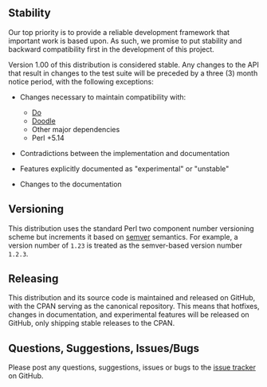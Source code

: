 ## Stability

Our top priority is to provide a reliable development framework that important
work is based upon. As such, we promise to put stability and backward
compatibility first in the development of this project.

Version 1.00 of this distribution is considered stable. Any changes to the API
that result in changes to the test suite will be preceded by a three (3) month
notice period, with the following exceptions:

* Changes necessary to maintain compatibility with:

  - [Do](https://metacpan.org/pod/Do)
  - [Doodle](https://metacpan.org/pod/Doodle)
  - Other major dependencies
  - Perl +5.14

* Contradictions between the implementation and documentation

* Features explicitly documented as "experimental" or "unstable"

* Changes to the documentation

## Versioning

This distribution uses the standard Perl two component number versioning scheme
but increments it based on [semver](https://semver.org) semantics. For example,
a version number of `1.23` is treated as the semver-based version number
`1.2.3`.

## Releasing

This distribution and its source code is maintained and released on GitHub,
with the CPAN serving as the canonical repository. This means that hotfixes,
changes in documentation, and experimental features will be released on GitHub,
only shipping stable releases to the CPAN.

## Questions, Suggestions, Issues/Bugs

Please post any questions, suggestions, issues or bugs to the [issue
tracker](../../issues) on GitHub.

